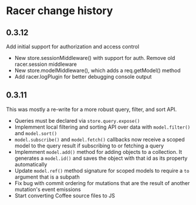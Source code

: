 # Racer change history

## 0.3.12
Add initial support for authorization and access control

- New store.sessionMiddleware() with support for auth. Remove old racer.session middleware
- New store.modelMiddleware(), which adds a req.getModel() method
- Add racer.logPlugin for better debugging console output

## 0.3.11
This was mostly a re-write for a more robust query, filter, and sort API.

- Queries must be declared via `store.query.expose()`
- Implemment local filtering and sorting API over data with `model.filter()` and `model.sort()`
- `model.subscribe()` and `model.fetch()` callbacks now receive a scoped model to the
  query result if subscribing to or fetching a query
- Implemment `model.add()` method for adding objects to a collection. It generates a `model.id()` and saves the object with that id as its property automatically
- Update `model.ref()` method signature for scoped models to require a `to` argument that is a subpath
- Fix bug with commit ordering for mutations that are the result of another mutation's event emissions
- Start converting Coffee source files to JS
